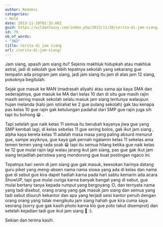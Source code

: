 ```yaml
---
author: Redaksi
categories:
- Note
date: 2013-11-20T02:35:00Z
guid: https://wildanfauzy.com/index.php/2013/11/20/cerita-di-jam-siang/
id: 79
nb_of_words:
- "362"
title: Cerita di jam siang
url: /cerita-di-jam-siang/
---
```


Jam siang, apasih jam siang itu? Sejenis makhluk hidupkah atau makhluk astral, jadi di sekolah gue lebih tepatnya sekolah yang sekarang gue tempatin ada program jam siang, jadi jam siang itu jam di atas jam 12 siang, pokoknya begitulah.

Sejak gue masuk ke MAN (madrasah aliyah) atau sama aja kaya SMA dan sederajatnya, gue masuk ke MA dari kelas 10 dan di situ gue masih rajin masih sering masuk sekolah selalu masuk jam siang tentunya walaupun hujan melanda (kalo jam istirahat ke 2 gue pulang sekolah) gak tau kenapa pas kelas 10 gue rajin gak ketulungan padahal dari SMP gue rajin juga sih tapi itu bohong 😀 .

Tapi setelah gue naik kelas 11 semua itu berubah kayanya jiwa gue yang SMP kembali lagi, di kelas sebelas 11 gue sering bolos, gak ikut jam siang , alpha kaya kereta kelas 11 adalah masa masa yang paling absurd menurut gue, sampe asyiknya, gue kaya gak pernah ngalamin kelas 11 sekelas ama temen temen yang rada soak 😀 tapi itu semua hilang ketika gue naik kelas ke 12 gue mulai rajin lagi walau jarang ikut jam siang, pas gue gak ikut jam siang terjadilah peristiwa yang mendorong gue buat postingan ngaco ini.

Tepatnya hari senin di jam siang gue gak masuk, keesokan harinya datang guru piket yang meng-absen nama nama siswa yang ada di kelas dan nama gue di sebut gue kira dapet hadiah karna pada hari sabtu kemarin ada acara ShowUP, tapi gue mulai curiga karna banyak bangat yang di sebut, gue mulai bertany tanya kepada rumput yang bergoyang :D, dan ternyata nama yang tadi disebut, orang orang yang gak masuk jam siang dan semua yang tadi sebut disuruh kekantor dan apa yang terjadi seisi kantor penuh dengan orang orang yang tidak mengikutu jam siang hahah gue kira cuma saya seorang (sorry gue gak kasih photo karna klo gue poto takut disemprot) dan setelah kejadian tadi gue ikut jam siang 🙂 :).

Sekian dan terima kasih.